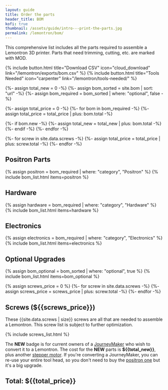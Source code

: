 ```yaml
---
layout: guide
title: Order the parts
header_title: BOM
kofi: true
thumbnail: /assets/guide/intro---print-the-parts.jpg
permalink: /lemontron/bom/
---
```


This comprehensive list includes all the parts required to assemble a Lemontron 3D printer. Parts that need
trimming, cutting, etc. are marked with MOD.

<div class="paragraph">
    {% include button.html title="Download CSV" icon="cloud_download" link="/lemontron/exports/bom.csv" %}
    {% include button.html title="Tools Needed" icon="carpenter" link="/lemontron/tools-needed/" %}
</div>

{%- assign total_new = 0 -%}
{%- assign bom_sorted = site.bom | sort: "url" -%}
{%- assign bom_required = bom_sorted | where: "optional", false -%}

{%- assign total_price = 0 -%}
{%- for bom in bom_required -%}
{%- assign total_price = total_price | plus: bom.total -%}

{%- if bom.new -%}
{%- assign total_new = total_new | plus: bom.total -%}
{%- endif -%}
{%- endfor -%}

{%- for screw in site.data.screws -%}
{%- assign total_price = total_price | plus: screw.total -%}
{%- endfor -%}

## Positron Parts

{% assign positron = bom_required | where: "category", "Positron" %}
{% include bom_list.html items=positron %}

## Hardware

{% assign hardware = bom_required | where: "category", "Hardware" %}
{% include bom_list.html items=hardware %}

## Electronics

{% assign electronics = bom_required | where: "category", "Electronics" %}
{% include bom_list.html items=electronics %}

## Optional Upgrades

{% assign bom_optional = bom_sorted | where: "optional", true %}
{% include bom_list.html items=bom_optional %}

{% assign screws_price = 0 %}
{%- for screw in site.data.screws -%}
{%- assign screws_price = screws_price | plus: screw.total -%}
{%- endfor -%}

## Screws (${{screws_price}})

These {{site.data.screws | size}} screws are all that are needed to assemble a Lemontron. This screw list is subject to further optimization.

{% include screws_list.html %}

The **NEW** badge is for current owners of a [JourneyMaker](/lemontron/lemontron-journeymaker-origins) who wish to
convert it to a
Lemontron. The cost for the **NEW** parts is **${{total_new}}**, plus another [stepper motor](/lemontron/bom/stepper).
If you're converting a JourneyMaker, you can re-use your entire tool head, so you don't need to buy
the [positron one](/lemontron/bom/hotend) but it's a big upgrade.

## Total: **${{total_price}}**